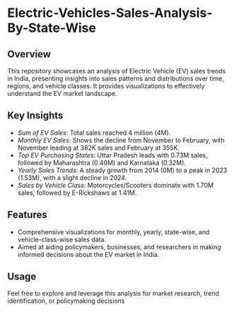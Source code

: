 # Electric-Vehicles-Sales-Analysis-By-State-Wise
## Overview
This repository showcases an analysis of Electric Vehicle (EV) sales trends in India, presenting insights into sales patterns and distributions over time, regions, and vehicle classes. It provides visualizations to effectively understand the EV market landscape.

## Key Insights
- *Sum of EV Sales*: Total sales reached 4 million (4M).
- *Monthly EV Sales*: Shows the decline from November to February, with November leading at 382K sales and February at 355K.
- *Top EV Purchasing States*: Uttar Pradesh leads with 0.73M sales, followed by Maharashtra (0.40M) and Karnataka (0.32M).
- *Yearly Sales Trends*: A steady growth from 2014 (0M) to a peak in 2023 (1.53M), with a slight decline in 2024.
- *Sales by Vehicle Class*: Motorcycles/Scooters dominate with 1.70M sales, followed by E-Rickshaws at 1.41M.

## Features
- Comprehensive visualizations for monthly, yearly, state-wise, and vehicle-class-wise sales data.
- Aimed at aiding policymakers, businesses, and researchers in making informed decisions about the EV market in India.

## Usage
Feel free to explore and leverage this analysis for market research, trend identification, or policymaking decisions
